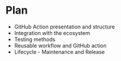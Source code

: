 <!-- .slide: -->

# Plan

* GitHub Action presentation and structure
* Integration with the ecosystem
* Testing methods
* Reusable workflow and GitHub action
* Lifecycle - Maintenance and Release
